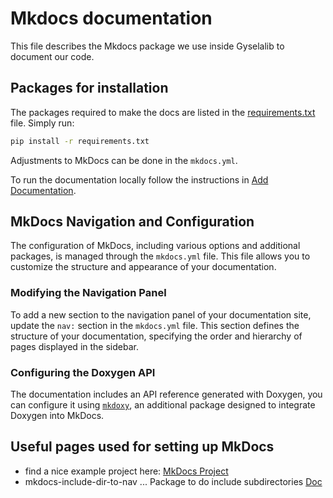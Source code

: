# Mkdocs documentation

This file describes the Mkdocs package we use inside Gyselalib to document our code.

## Packages for installation

The packages required to make the docs are listed in the [requirements.txt](./requirements.txt) file. Simply run:

```bash
pip install -r requirements.txt
```

Adjustments to MkDocs can be done in the `mkdocs.yml`.

To run the documentation locally follow the instructions in [Add Documentation](./development/Adding_docs.md).

## MkDocs Navigation and Configuration

The configuration of MkDocs, including various options and additional packages, is managed through the `mkdocs.yml` file. This file allows you to customize the structure and appearance of your documentation.

### Modifying the Navigation Panel

To add a new section to the navigation panel of your documentation site, update the `nav:` section in the `mkdocs.yml` file. This section defines the structure of your documentation, specifying the order and hierarchy of pages displayed in the sidebar.

### Configuring the Doxygen API

The documentation includes an API reference generated with Doxygen, you can configure it using [`mkdoxy`](https://mkdoxy.kubaandrysek.cz/), an additional package designed to integrate Doxygen into MkDocs.

## Useful pages used for setting up MkDocs

- find a nice example project here: [MkDocs Project](https://example-mkdocs-basic.readthedocs.io/en/latest/#example-project-usage)
- mkdocs-include-dir-to-nav ... Package to do include subdirectories [Doc](https://github.com/mysiki/mkdocs_include_dir_to_nav)
